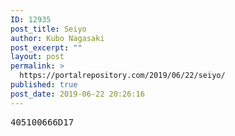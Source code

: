 ```yaml
---
ID: 12935
post_title: Seiyo
author: Kubo Nagasaki
post_excerpt: ""
layout: post
permalink: >
  https://portalrepository.com/2019/06/22/seiyo/
published: true
post_date: 2019-06-22 20:26:16
---
```

<pre>405100666D17</pre>